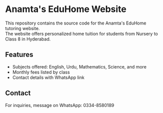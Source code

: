 # Anamta's EduHome Website

This repository contains the source code for the Anamta's EduHome tutoring website.  
The website offers personalized home tuition for students from Nursery to Class 8 in Hyderabad.

## Features

- Subjects offered: English, Urdu, Mathematics, Science, and more  
- Monthly fees listed by class  
- Contact details with WhatsApp link  

## Contact

For inquiries, message on WhatsApp: 0334-8580189
